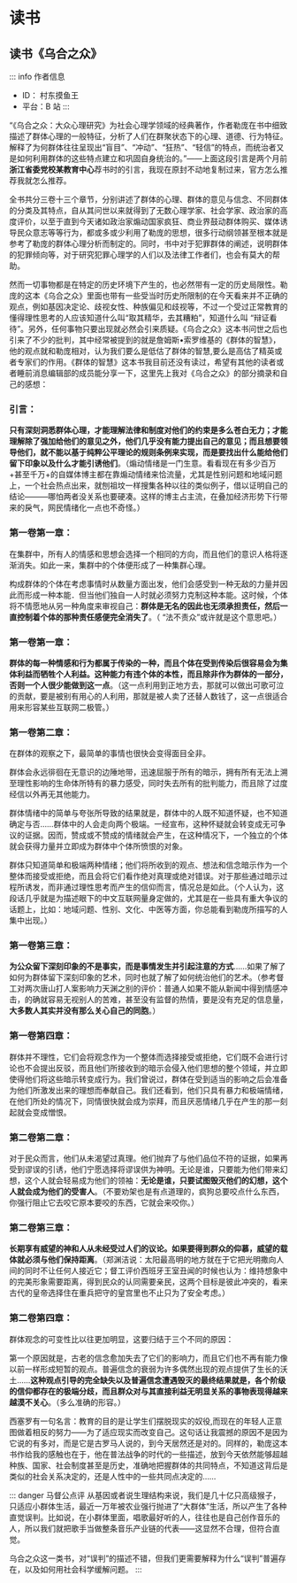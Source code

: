 # 读书

## 读书《乌合之众》

::: info 作者信息
- ID： 村东摸鱼王
- 平台：B 站
:::

“《乌合之众：大众心理研究》为社会心理学领域的经典著作，作者勒庞在书中细致描述了群体心理的一般特征，分析了人们在群聚状态下的心理、道德、行为特征。解释了为何群体往往呈现出“盲目”、“冲动”、“狂热”、“轻信”的特点，而统治者又是如何利用群体的这些特点建立和巩固自身统治的。”——上面这段引言是两个月前**浙江省委党校某教育中心**荐书时的引言，我现在原封不动地复制过来，官方怎么推荐我就怎么推荐。

全书共分三卷十三个章节，分别讲述了群体的心理、群体的意见与信念、不同群体的分类及其特点，自从其问世以来就得到了无数心理学家、社会学家、政治家的高度评价，以至于直到今天诸如政治家煽动国家疯狂、商业界鼓动群体购买、媒体诱导民众意志等等行为，都或多或少利用了勒庞的思想，很多行动纲领甚至根本就是参考了勒庞的群体心理分析而制定的。同时，书中对于犯罪群体的阐述，说明群体的犯罪倾向等，对于研究犯罪心理学的人们以及法律工作者们，也会有莫大的帮助。

然而一切事物都是在特定的历史环境下产生的，也必然带有一定的历史局限性。勒庞的这本《乌合之众》里面也带有一些受当时历史所限制的在今天看来并不正确的观点，例如基因决定论、歧视女性、种族偏见和歧视等，不过一个受过正常教育的懂得理性思考的人应该知道什么叫“取其精华，去其糟粕”，知道什么叫 “辩证看待”。另外，任何事物只要出现就必然会引来质疑。《乌合之众》这本书问世之后也引来了不少的批判，其中经常被提到的就是詹姆斯•索罗维基的《群体的智慧》，他的观点就和勒庞相对，认为我们要么是低估了群体的智慧,要么是高估了精英或者专家们的作用。《群体的智慧》这本书我目前还没有读过，希望有其他的读者或者睡前消息编辑部的成员能分享一下，这里先上我对《乌合之众》的部分摘录和自己的感想：

### 引言：

**只有深刻洞悉群体心理，才能理解法律和制度对他们的约束是多么苍白无力；才能理解除了强加给他们的意见之外，他们几乎没有能力提出自己的意见；而且想要领导他们，就不能以基于纯粹公平理论的规则条例来实现，而是要找出什么能给他们留下印象以及什么才能引诱他们**。（煽动情绪是一门生意。看看现在有多少百万+甚至千万+的自媒体博主都在靠煽动情绪来恰流量，尤其是性别问题和地域问题上，一个社会热点出来，就刨祖坟一样搜集各种以往的类似例子，借以证明自己的结论———哪怕两者没关系也要硬凑。这样的博主占主流，在叠加经济形势下行带来的戾气，网民情绪化一点也不奇怪。）

### 第一卷第一章：

在集群中，所有人的情感和思想会选择一个相同的方向，而且他们的意识人格将逐渐消失。如此一来，集群中的个体便形成了一种集群心理。

构成群体的个体在考虑事情时从数量方面出发，他们会感受到一种无敌的力量并因此而形成一种本能．但当他们独自一人时就必须努力克制这种本能。这时候，个体将不情愿地从另一种角度来审视自己：**群体是无名的因此也无须承担责任，然后一直控制着个体的那种责任感便完全消失了**。（ “法不责众”或许就是这个意思吧。）

### 第一卷第一章：

**群体的每一种情感和行为都属于传染的一种，而且个体在受到传染后很容易会为集体利益而牺牲个人利益。这种能力有违个体的本性，而且除非作为群体的一部分，否则一个人很少能做到这一点**。（这一点利用到正地方去，那就可以做出可歌可泣的贡献，要是被别有用心的人利用，那就是被人卖了还替人数钱了，这一点很适合用来形容某些互联网二极管。）


### 第一卷第二章：

在群体的观察之下，最简单的事情也很快会变得面目全非。

群体会永远徘徊在无意识的边陲地带，迅速屈服于所有的暗示，拥有所有无法上溯至理性影响的生命体所特有的暴力感受，同时失去所有的批判能力，而且除了过度经信以外再无其他能力。

群体情绪中的简单与夸张所导致的结果就是，群体中的人既不知道怀疑，也不知道确定与否……群体中的人会走向两个极端。一经宣布，这种怀疑就会转变成无可争议的证据。因而，赞成或不赞成的情绪就会产生，在这种情况下，一个独立的个体就会获得力量并立即成为群体中个体所愤恨的对象。

群体只知道简单和极端两种情绪；他们将所收到的观点、想法和信念暗示作为一个整体而接受或拒绝，而且会将它们看作绝对真理或绝对错误。对于那些通过暗示过程所诱发，而非通过理性思考而产生的信仰而言，情况总是如此。（个人认为，这段话几乎就是为描述眼下的中文互联网量身定做的，尤其是在一些具有重大争议的话题上，比如：地域问题、性别、文化、中医等方面，你总能看到勒庞所描写的人集中出现。）

### 第一卷第三章：

**为公众留下深刻印象的不是事实，而是事情发生并引起注意的方式**……如果了解了如何为群体留下深刻印象的艺术，同时也就了解了如何统治他们的艺术。（参考督工对两次唐山打人案影响力天渊之别的评价：普通人如果不能从新闻中得到情感冲击，的确就容易无视别人的苦难，甚至没有监督的热情，要是没有充足的信息量，**大多数人其实并没有那么关心自己的同胞**。）


### 第一卷第四章：

群体并不理性，它们会将观念作为一个整体而选择接受或拒绝，它们既不会进行讨论也不会提出反驳，而且他们所接收到的暗示会侵入他们思想的整个领域，并立即使得他们将这些暗示转变成行为。我们曾说过，群体在受到适当的影响之后会准备为他们所激发出来的理想而奉献自己。我们还看到，他们只具有暴力和极端情绪，在他们所处的情况下，同情很快就会成为崇拜，而且厌恶情绪几乎在产生的那一刻起就会变成憎恨。

### 第二卷第二章：

对于民众而言，他们从未渴望过真理。他们抛弃了与他们品位不符的证据，如果再受到谬误的引诱，他们宁愿选择将谬误供为神明。无论是谁，只要能为他们带来幻想，这个人就会轻易成为他们的领袖：**无论是谁，只要试图毁灭他们的幻想，这个人就会成为他们的受害人**。（不要劝架也是有点道理的，疯狗总要咬点什么东西，你强行阻止它去咬它原本要咬的东西，它就会来咬你。）

### 第二卷第三章：

**长期享有威望的神和人从未经受过人们的议论。如果要得到群众的仰慕，威望的载体就必须与他们保持距离**。（郑渊洁说：太阳最高明的地方就在于它把光明撒向人间的同时不让任何人接近它；督工评价西班牙王室丑闻的时候也认为：维持想象中的完美形象需要距离，得到民众的认同需要亲民，这两个目标是彼此冲突的，看来古代的皇帝选择住在重兵把守的皇宫里也不止只为了安全考虑。）


### 第二卷第四章：

群体观念的可变性比以往更加明显，这要归结于三个不同的原因：

第一个原因就是，古老的信念愈加失去了它们的影响力，而且它们也不再有能力像以前一样形成短暂的观点。普遍信念的衰弱为许多偶然出现的观点提供了生长的沃土……**这种观点引导的完全缺失以及普遍信念遭遇毁灭的最终结果就是，各个阶级的信仰都存在的极端分歧，而且群众对与其直接利益无明显关系的事物表现得越来越漠不关心**。（多么准确的形容。）

西塞罗有一句名言：教育的目的是让学生们摆脱现实的奴役,而现在的年轻人正意图做着相反的努力——为了适应现实而改变自己。这句话让我震撼的原因不是因为它说的有多对，而是它是古罗马人说的，到今天居然还是对的。同样的，勒庞这本书作给我的感触也在于，他在普法战争的时代的一些描述，放到今天依然能够超越种族、国家、社会制度甚至是历史，准确地把握群体的共同特点，不知道这背后是类似的社会关系决定的，还是人性中的一些共同点决定的……

::: danger 马督公点评
从基因或者说生理结构来说，我们是几十亿只高级猴子，只适应小群体生活，最近一万年被农业强行抛进了“大群体”生活，所以产生了各种直觉误判。比如说，在小群体里面，唱歌最好听的人，往往也是自己创作音乐的人，所以我们就把歌手当做整条音乐产业链的代表——这显然不合理，但符合直觉。

乌合之众这一类书，对“误判”的描述不错，但我们更需要解释为什么“误判”普遍存在，以及如何用社会科学缓解问题。
:::